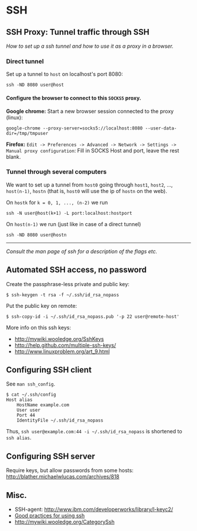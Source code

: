 # SSH


## SSH Proxy: Tunnel traffic through SSH

_How to set up a ssh tunnel and how to use it as a proxy in a browser._


### Direct tunnel

Set up a tunnel to `host` on localhost's port 8080:

```
ssh -ND 8080 user@host
```

#### Configure the browser to connect to this `SOCKS5` proxy.

**Google chrome:** Start a new browser session connected to the proxy (linux):

```
google-chrome --proxy-server=socks5://localhost:8080 --user-data-dir=/tmp/tmpuser
```

**Firefox:** `Edit -> Preferences -> Advanced -> Network -> Settings -> Manual proxy configuration`: Fill in SOCKS Host and port, leave the rest blank.


### Tunnel through several computers

We want to set up a tunnel from `host0` going through `host1`, `host2`, ..., `host(n-1)`, `hostn` (that is, `host0` will use the ip of `hostn` on the web).

On `hostk` for `k = 0, 1, ..., (n-2)` we run

```
ssh -N user@host(k+1) -L port:localhost:hostport
```

On `host(n-1)` we run (just like in case of a direct tunnel)

```
ssh -ND 8080 user@hostn
```

---

_Consult the man page of ssh for a description of the flags etc._



## Automated SSH access, no password

Create the passphrase-less private and public key:

    $ ssh-keygen -t rsa -f ~/.ssh/id_rsa_nopass

Put the public key on remote:

    $ ssh-copy-id -i ~/.ssh/id_rsa_nopass.pub '-p 22 user@remote-host'

More info on this ssh keys:

- http://mywiki.wooledge.org/SshKeys
- http://help.github.com/multiple-ssh-keys/
- http://www.linuxproblem.org/art_9.html



## Configuring SSH client

See `man ssh_config`.

    $ cat ~/.ssh/config
    Host alias
        HostName example.com
        User user
        Port 44
        IdentityFile ~/.ssh/id_rsa_nopass

Thus, `ssh user@example.com:44 -i ~/.ssh/id_rsa_nopass` is shortened to `ssh alias`.



## Configuring SSH server

Require keys, but allow passwords from some hosts: http://blather.michaelwlucas.com/archives/818



## Misc.

- SSH-agent: http://www.ibm.com/developerworks/library/l-keyc2/
- [Good practices for using ssh](http://lackof.org/taggart/hacking/ssh/)
- http://mywiki.wooledge.org/CategorySsh
